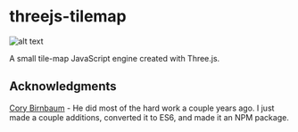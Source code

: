 # threejs-tilemap
![alt text](https://raw.githubusercontent.com/christophgomez/threejs-tilemap/master/map.png)

A small tile-map JavaScript engine created with Three.js.

## Acknowledgments
[Cory Birnbaum](https://github.com/vonWolfehaus) - He did most of the hard work a couple years ago. I just made a couple additions, converted it to ES6, and made it an NPM package.
